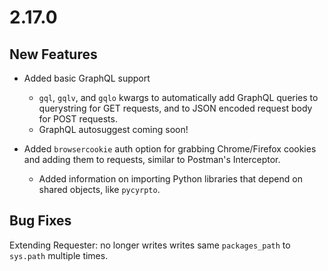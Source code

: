 # 2.17.0

## New Features

- Added basic GraphQL support

  - `gql`, `gqlv`, and `gqlo` kwargs to automatically add GraphQL queries to querystring for GET requests, and to JSON encoded request body for POST requests.
  - GraphQL autosuggest coming soon!

- Added `browsercookie` auth option for grabbing Chrome/Firefox cookies and adding them to requests, similar to Postman's Interceptor.
  - Added information on importing Python libraries that depend on shared objects, like `pycyrpto`.

## Bug Fixes

Extending Requester: no longer writes writes same `packages_path` to `sys.path` multiple times.
